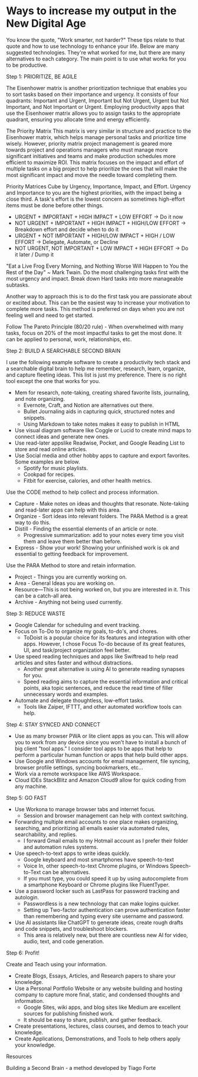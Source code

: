 # Ways to increase my output in the New Digital Age

You know the quote, "Work smarter, not harder?" These tips relate to that quote and how to use technology to enhance your life. Below are many suggested technologies. They're what worked for me, but there are many alternatives to each category. The main point is to use what works for you to be productive.

Step 1: PRIORITIZE, BE AGILE

The Eisenhower matrix is another prioritization technique that enables you to sort tasks based on their importance and urgency. It consists of four quadrants: Important and Urgent, Important but Not Urgent, Urgent but Not Important, and Not Important or Urgent. Employing productivity apps that use the Eisenhower matrix allows you to assign tasks to the appropriate quadrant, ensuring you allocate time and energy efficiently.

The Priority Matrix This matrix is very similar in structure and practice to the Eisenhower matrix, which helps manage personal tasks and prioritize time wisely. However, priority matrix project management is geared more towards project and operations managers who must manage more significant initiatives and teams and make production schedules more efficient to maximize ROI. This matrix focuses on the impact and effort of multiple tasks on a big project to help prioritize the ones that will make the most significant impact and move the needle toward completing them.

Priority Matrices Cube by Urgency, Importance, Impact, and Effort. Urgency and Importance to you are the highest priorities, with the impact being a close third. A task's effort is the lowest concern as sometimes high-effort items must be done before other things.

- URGENT + IMPORTANT + HIGH IMPACT + LOW EFFORT -> Do it now
- NOT URGENT + IMPORTANT + HIGH IMPACT + HIGH/LOW EFFORT -> Breakdown effort and decide when to do it
- URGENT  + NOT IMPORTANT +  HIGH/LOW IMPACT + HIGH / LOW EFFORT -> Delegate, Automate, or Decline
- NOT URGENT, NOT IMPORTANT + LOW IMPACT + HIGH EFFORT -> Do it later / Dump it

"Eat a Live Frog Every Morning, and Nothing Worse Will Happen to You the Rest of the Day" ~ Mark Twain.
Do the most challenging tasks first with the most urgency and impact.
Break down Hard tasks into more manageable subtasks.

Another way to approach this is to do the first task you are passionate about or excited about. This can be the easiest way to increase your motivation to complete more tasks. This method is preferred on days when you are not feeling well and need to get started.

Follow The Pareto Principle (80/20 rule) - When overwhelmed with many tasks, focus on 20% of the most impactful tasks to get the most done. It can be applied to personal, work, relationships, etc.

Step 2: BUILD A SEARCHABLE SECOND BRAIN

I use the following example software to create a productivity tech stack and a searchable digital brain to help me remember, research, learn, organize, and capture fleeting ideas. This list is just my preference. There is no right tool except the one that works for you.

- Mem for research, note-taking, creating shared favorite lists, journaling, and note organizing.
  - Evernote, Craft, and Notion are alternatives out there.
  - Bullet Journaling aids in capturing quick, structured notes and snippets.
  - Using Markdown to take notes makes it easy to publish in HTML
- Use visual diagram software like Coggle or  Lucid to create mind maps to connect ideas and generate new ones.
- Use read-later appslike Readwise, Pocket, and Google Reading List to store and read online articles.
- Use Social media and other hobby apps to capture and export favorites. Some examples are below.
  - Spotify for music playlists.
  - Cookpad for recipes.
  - Fitbit for exercise, calories, and other health metrics.

Use the CODE method to help collect and process information.

- Capture - Make notes on ideas and thoughts that resonate. Note-taking and read-later apps can help with this area.
- Organize - Sort ideas into relevant folders. The PARA Method is a great way to do this.
- Distill - Finding the essential elements of an article or note.
  - Progressive summarization: add to your notes every time you visit them and leave them better than before.
- Express - Show your work! Showing your unfinished work is ok and essential to getting feedback for improvement.

Use the PARA Method to store and retain information.

- Project - Things you are currently working on.
- Area - General Ideas you are working on.
- Resource—This is not being worked on, but you are interested in it. This can be a catch-all area.
- Archive - Anything not being used currently.

Step 3: REDUCE WASTE

- Google Calendar for scheduling and event tracking.
- Focus on To-Do to organize my goals, to-do's, and chores.
  - ToDoist is a popular choice for its features and integration with other apps. However, I chose Focus To-do because of its great features, UI, and task/project organization feel better.
- Use speed reading techniques and apps like Swiftread to help read articles and sites faster and without distractions.
  - Another great alternative is using AI to generate reading synapses for you.
  - Speed reading aims to capture the essential information and critical points, aka topic sentences, and reduce the read time of filler unnecessary words and examples.
- Automate and delegate thoughtless, low-effort tasks.
  - Tools like Zaiper, IFTTT, and other automated workflow tools can help.

Step 4: STAY SYNCED AND CONNECT

- Use as many browser PWA or lite client apps as you can. This will allow you to work from any device since you won't have to install a bunch of big client "tool apps." I consider tool apps to be apps that help to perform a particular human function or apps that help build other apps.
- Use Google and Windows accounts for email management, file syncing, browser profile settings, syncing bookmarkers, etc...
- Work via a remote workspace like AWS Workspace.
- Cloud IDEs StackBlitz and Amazon Cloud9 allow for quick coding from any machine.

Step 5: GO FAST

- Use  Workona to manage browser tabs and internet focus.
  - Session and browser management can help with context switching.
- Forwarding multiple email accounts to one place makes organizing, searching, and prioritizing all emails easier via automated rules, searchability, and replies.
  - I forward Gmail emails to my Hotmail account as I prefer their folder and automation rules systems.
- Use speech-to-text apps to write ideas quickly.
  - Google keyboard and most smartphones have speech-to-text
  - Voice In, other speech-to-text Chrome plugins, or Windows Speech-to-Text can be alternatives.
  - If you must type, you could speed it up by using autocomplete from a smartphone Keyboard or Chrome plugins like FluentTyper.
- Use a password locker such as LastPass for password tracking and autologin.
  - Passwordless is a new technology that can make logins quicker.
  - Setting up Two-factor authentication can prove authentication faster than remembering and typing every site username and password.
- Use AI assistants like ChatGPT to generate ideas, create rough drafts and code snippets, and troubleshoot blockers.
  - This area is relatively new, but there are countless new AI for video, audio, text, and code generation.

Step 6: Profit!

Create and Teach using your information.

- Create Blogs, Essays, Articles, and Research papers to share your knowledge.
- Use a Personal Portfolio Website or any website building and hosting company to capture more final, static, and condensed thoughts and information.
  - Google Sites, wiki apps, and blog sites like Medium are excellent sources for publishing finished work.
  - It should be easy to share, publish, and gather feedback.
- Create presentations, lectures, class courses, and demos to teach your knowledge.
- Create Applications, Demonstrations, and Tools to help others apply your knowledge.

Resources

Building a Second Brain - a method developed by Tiago Forte
